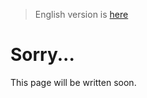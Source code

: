 > English version is [here](https://doc.poac.pm/en/reference/pkgid-spec.html)

# Sorry...
This page will be written soon.
